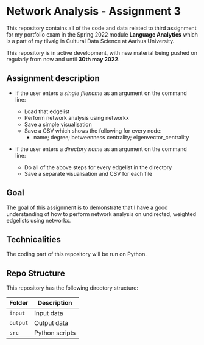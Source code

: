 # Network Analysis - Assignment 3
This repository contains all of the code and data related to third assignment for my portfolio exam in the Spring 2022 module **Language Analytics** which is a part of my tilvalg in Cultural Data Science at Aarhus University.  

This repository is in active development, with new material being pushed on regularly from now and until **30th may 2022**.

## Assignment description 
- If the user enters a *single filename* as an argument on the command line:
  - Load that edgelist
  - Perform network analysis using networkx
  - Save a simple visualisation
  - Save a CSV which shows the following for every node:
    - name; degree; betweenness centrality; eigenvector_centrality

- If the user enters a *directory name* as an argument on the command line:
  - Do all of the above steps for every edgelist in the directory
  - Save a separate visualisation and CSV for each file

## Goal
The goal of this assignment is to demonstrate that I have a good understanding of how to perform network analysis on undirected, weighted edgelists using networkx. 

## Technicalities 
The coding part of this repository will be run on Python. 

## Repo Structure  
This repository has the following directory structure:  

| **Folder** | **Description** |
| ----------- | ----------- |
| ```input``` | Input data |
| ```output``` | Output data |
| ```src``` | Python scripts |

